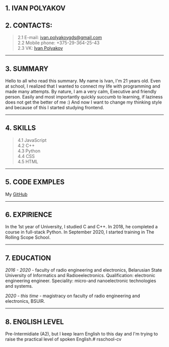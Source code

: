 ## **1. IVAN POLYAKOV**

##  **2. CONTACTS:**
> 2.1 E-mail: [ivan.polyakovgds@gmail.com](ivan.polyakovgds@gmail.com)<br>
> 2.2 Mobile phone: +375-29-364-25-43 <br>
> 2.3 VK: [Ivan Polyakov](https://vk.com/id96341127)

---
## **3. SUMMARY**
Hello to all who read this summary. My name is Ivan, I'm 21 years old. Even at school, I realized that I wanted to connect my life with programming and made many attempts. By nature, I am a very calm, Executive and friendly person. Easily and most importantly quickly succumb to learning, if laziness does not get the better of me :) And now I want to change my thinking style and because of this I started studying frontend.

---
## **4. SKILLS**
> 4.1 JavaScript <br>
> 4.2 C++ <br>
> 4.3 Python <br>
> 4.4 CSS <br>
> 4.5 HTML <br>

 ---
 ## **5. CODE EXMPLES**
 My [GitHub](https://github.com/ivanpolyakov99)

 ---
 ## **6. EXPIRIENCE**
 In the 1st year of University, I studied C and C++. In 2018, he completed a course in full-stack Python. In September 2020, I started training in The Rolling Scope School.

 ---
 ## **7. EDUCATION**
_2016 - 2020_ - faculty of radio engineering and electronics, Belarusian State University of Informatics and Radioeelectronics. Qualification: electronic engineering engineer. Speciality: micro-and nanoelectronic technologies and systems.

_2020 - this time_ - magistracy on faculty of radio engineering and electronics, BSUIR.

---
## **8. ENGLISH LEVEL**
Pre-Intermidiate (A2), but I keep learn English to this day and I'm trying to raise the practical level of spoken English.# rsschool-cv


